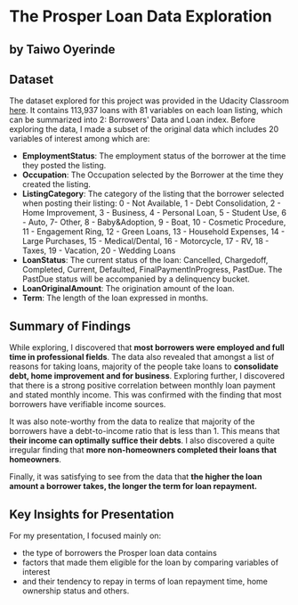 # The Prosper Loan Data Exploration
## by Taiwo Oyerinde


## Dataset

The dataset explored for this project was provided in the Udacity Classroom [here]("https://www.google.com/url?q=https://s3.amazonaws.com/udacity-hosted-downloads/ud651/prosperLoanData.csv&sa=D&ust=1581581520570000"). It contains 113,937 loans with 81 variables on each loan listing, which can be summarized into 2: Borrowers' Data and Loan index.
    Before exploring the data, I made a subset of the original data which includes 20 variables of interest among which are: 
- **EmploymentStatus**: The employment status of the borrower at the time they posted the listing.
- **Occupation**: The Occupation selected by the Borrower at the time they created the listing.
- **ListingCategory**: The category of the listing that the borrower selected when posting their listing: 0 - Not Available, 1 - Debt Consolidation, 2 - Home Improvement, 3 - Business, 4 - Personal Loan, 5 - Student Use, 6 - Auto, 7- Other, 8 - Baby&Adoption, 9 - Boat, 10 - Cosmetic Procedure, 11 - Engagement Ring, 12 - Green Loans, 13 - Household Expenses, 14 - Large Purchases, 15 - Medical/Dental, 16 - Motorcycle, 17 - RV, 18 - Taxes, 19 - Vacation, 20 - Wedding Loans
- **LoanStatus**: The current status of the loan: Cancelled,  Chargedoff, Completed, Current, Defaulted, FinalPaymentInProgress, PastDue. The PastDue status will be accompanied by a delinquency bucket.
- **LoanOriginalAmount**: The origination amount of the loan.
- **Term**: The length of the loan expressed in months.



## Summary of Findings

While exploring, I discovered that **most borrowers were employed and full time in professional fields**. The data also revealed that amongst a list of reasons for taking loans, majority of the people take loans to **consolidate debt, home improvement and for business**. Exploring further, I discovered that there is a strong positive correlation between monthly loan payment and stated monthly income. This was confirmed with the finding that most borrowers have verifiable income sources.
   
It was also note-worthy from the data to realize that majority of the borrowers have a debt-to-income ratio that is less than 1. This means that **their income can optimally suffice their debts**. I also discovered a quite irregular finding that **more non-homeowners completed their loans that homeowners**.
     
Finally, it was satisfying to see from the data that **the higher the loan amount a borrower takes, the longer the term for loan repayment.**


## Key Insights for Presentation

   For my presentation, I focused mainly on:
- the type of borrowers the Prosper loan data contains
- factors that made them eligible for the loan by comparing variables of interest
- and their tendency to repay in terms of loan repayment time, home ownership status and others.
